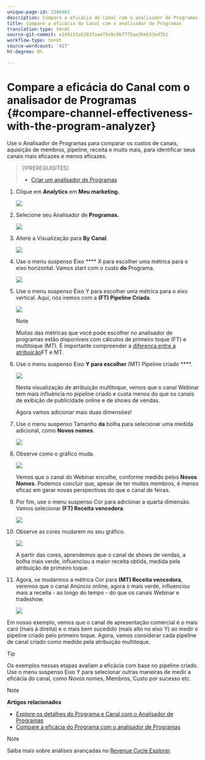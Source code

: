 ```yaml
---
unique-page-id: 2360401
description: Compare a eficácia do Canal com o analisador de Programas - Documentos de marketing - Documentação do produto
title: Compare a eficácia do Canal com o analisador de Programas
translation-type: tm+mt
source-git-commit: e149133a5383faaef5e9c9b7775ae36e633ed7b1
workflow-type: tm+mt
source-wordcount: '417'
ht-degree: 0%

---
```



# Compare a eficácia do Canal com o analisador de Programas {#compare-channel-effectiveness-with-the-program-analyzer}

Use o Analisador de Programas para comparar os custos de canais, aquisição de membros, pipeline, receita e muito mais, para identificar seus canais mais eficazes e menos eficazes.

>[!PREREQUISITES]
>
>* [Criar um analisador de Programas](create-a-program-analyzer.md)


1. Clique em **Analytics** em **Meu marketing.**

   ![](assets/image2014-9-17-18-3a36-3a13.png)

1. Selecione seu Analisador de **Programas.**

   ![](assets/image2014-9-17-18-3a36-3a40.png)

1. Altere a Visualização para **By** **Canal**.

   ![](assets/image2014-9-17-18-3a36-3a59.png)

1. Use o menu suspenso Eixo **** X para escolher uma métrica para o eixo horizontal. Vamos start com o custo **do** Programa.

   ![](assets/image2014-9-17-18-3a37-3a7.png)

1. Use o menu suspenso Eixo Y para escolher uma métrica para o eixo vertical. Aqui, nós iremos com a **(FT) Pipeline Criada**.

   ![](assets/image2014-9-17-18-3a37-3a50.png)

   >[!NOTE]
   >
   >Muitas das métricas que você pode escolher no analisador de programas estão disponíveis com cálculos de primeiro toque (FT) e multitoque (MT). É importante compreender a [diferença entre a atribuição](/help/marketo/product-docs/reporting/revenue-cycle-analytics/revenue-tools/attribution/understanding-attribution.md)FT e MT.

1. Use o menu suspenso Eixo **Y para escolher** (MT) Pipeline criado ****.

   ![](assets/image2014-9-17-18-3a39-3a5.png)

   Nesta visualização de atribuição multitoque, vemos que o canal Webinar tem mais influência no pipeline criado e custa menos do que os canais de exibição de publicidade online e de shows de vendas.

   Agora vamos adicionar mais duas dimensões!

1. Use o menu suspenso Tamanho **da** bolha para selecionar uma medida adicional, como **Novos nomes**.

   ![](assets/image2014-9-17-18-3a39-3a36.png)

1. Observe como o gráfico muda.

   ![](assets/image2014-9-17-18-3a39-3a55.png)

   Vemos que o canal do Webinar encolhe, conforme medido pelos **Novos Nomes**. Podemos concluir que, apesar de ter muitos membros, é menos eficaz em gerar novas perspectivas do que o canal de feiras.

1. Por fim, use o menu suspenso Cor para adicionar a quarta dimensão. Vamos selecionar **(FT) Receita** **vencedora**.

   ![](assets/image2014-9-17-18-3a41-3a7.png)

1. Observe as cores mudarem no seu gráfico.

   ![](assets/image2014-9-17-18-3a41-3a19.png)

   A partir das cores, aprendemos que o canal de shows de vendas, a bolha mais verde, influenciou a maior receita obtida, medida pela atribuição de primeiro toque.

1. Agora, se mudarmos a métrica Cor para **(MT) Receita vencedora**, veremos que o canal Anúncio online, agora o mais verde, influenciou mais a receita - ao longo do tempo - do que os canais Webinar e tradeshow.

   ![](assets/image2014-9-17-18-3a41-3a40.png)

Em nosso exemplo, vemos que o canal de apresentação comercial é o mais caro (mais à direita) e o mais bem sucedido (mais alto no eixo Y) ao medir o pipeline criado pelo primeiro toque. Agora, vamos considerar cada pipeline de canal criado como medido pela atribuição multitoque.

>[!TIP]
>
>Os exemplos nessas etapas avaliam a eficácia com base no pipeline criado. Use o menu suspenso Eixo Y para selecionar outras maneiras de medir a eficácia do canal, como Novos nomes, Membros, Custo por sucesso etc.

>[!NOTE]
>
>**Artigos relacionados**
>
>* [Explore os detalhes do Programa e Canal com o Analisador de Programas](explore-program-and-channel-details-with-the-program-analyzer.md)
>* [Compare a eficácia do Programa com o analisador de Programas](compare-program-effectiveness-with-the-program-analyzer.md)

>



>[!NOTE]
>
>Saiba mais sobre análises avançadas no [Revenue Cycle Explorer](http://docs.marketo.com/display/docs/revenue+cycle+analytics).
